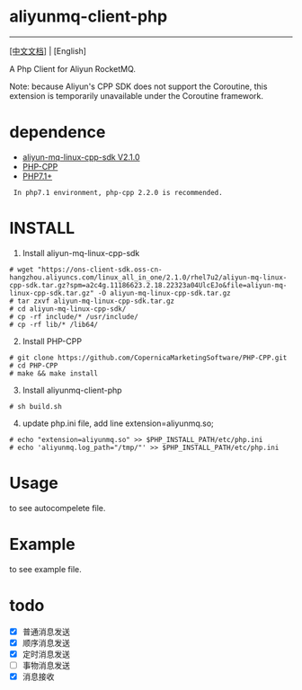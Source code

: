 # aliyunmq-client-php
----------
[[中文文档]](README_ZH.md) | [English]


A Php Client for Aliyun RocketMQ. 

  Note: because Aliyun's CPP SDK does not support the Coroutine, this extension is temporarily unavailable under the Coroutine framework.

# dependence

- [aliyun-mq-linux-cpp-sdk V2.1.0](https://ons-client-sdk.oss-cn-hangzhou.aliyuncs.com/linux_all_in_one/2.1.0/rhel7u2/aliyun-mq-linux-cpp-sdk.tar.gz?spm=a2c4g.11186623.2.18.22323a04UlcEJo&file=aliyun-mq-linux-cpp-sdk.tar.gz)
- [PHP-CPP](http://www.php-cpp.com/)
- [PHP7.1+](https://www.php.net/)

```
 In php7.1 environment, php-cpp 2.2.0 is recommended.
```

# INSTALL

1. Install aliyun-mq-linux-cpp-sdk

```
# wget "https://ons-client-sdk.oss-cn-hangzhou.aliyuncs.com/linux_all_in_one/2.1.0/rhel7u2/aliyun-mq-linux-cpp-sdk.tar.gz?spm=a2c4g.11186623.2.18.22323a04UlcEJo&file=aliyun-mq-linux-cpp-sdk.tar.gz" -O aliyun-mq-linux-cpp-sdk.tar.gz
# tar zxvf aliyun-mq-linux-cpp-sdk.tar.gz
# cd aliyun-mq-linux-cpp-sdk/
# cp -rf include/* /usr/include/
# cp -rf lib/* /lib64/
```

2. Install PHP-CPP

```
# git clone https://github.com/CopernicaMarketingSoftware/PHP-CPP.git
# cd PHP-CPP
# make && make install
```

3. Install aliyunmq-client-php
```
# sh build.sh
```
4. update php.ini file, add line extension=aliyunmq.so;
```
# echo "extension=aliyunmq.so" >> $PHP_INSTALL_PATH/etc/php.ini
# echo 'aliyunmq.log_path="/tmp/"' >> $PHP_INSTALL_PATH/etc/php.ini
```

# Usage

to see autocompelete file.

# Example

to see example file.

# todo
- [x] 普通消息发送
- [x] 顺序消息发送
- [x] 定时消息发送
- [ ] 事物消息发送
- [x] 消息接收
